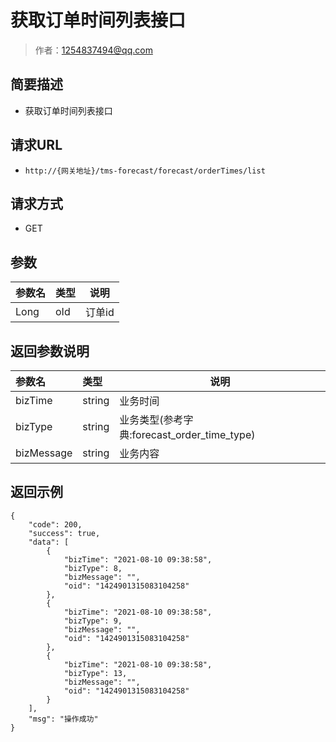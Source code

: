 # 获取订单时间列表接口

> 作者：1254837494@qq.com

## 简要描述

- 获取订单时间列表接口

## 请求URL
- `http://{网关地址}/tms-forecast/forecast/orderTimes/list`
  
## 请求方式
- GET 

## 参数

|参数名|类型|说明|
|:-----  |:-----|-----
|Long|oId|订单id|

## 返回参数说明 

|参数名|类型|说明|
|:-----  |:-----|-----
|bizTime|string|业务时间|
|bizType|string|业务类型(参考字典:forecast_order_time_type)|
|bizMessage|string|业务内容|
## 返回示例 

``` 
{
    "code": 200,
    "success": true,
    "data": [
        {
            "bizTime": "2021-08-10 09:38:58",
            "bizType": 8,
            "bizMessage": "",
            "oid": "1424901315083104258"
        },
        {
            "bizTime": "2021-08-10 09:38:58",
            "bizType": 9,
            "bizMessage": "",
            "oid": "1424901315083104258"
        },
        {
            "bizTime": "2021-08-10 09:38:58",
            "bizType": 13,
            "bizMessage": "",
            "oid": "1424901315083104258"
        }
    ],
    "msg": "操作成功"
}
```